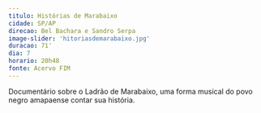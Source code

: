 ```yaml
---
titulo: Histórias de Marabaixo
cidade: SP/AP
direcao: Bel Bachara e Sandro Serpa
image-slider: 'hitoriasdemarabaixo.jpg'
duracao: 71'
dia: 7
horario: 20h48
fonte: Acervo FIM
---
```

Documentário sobre o Ladrão de Marabaixo, uma forma musical do povo negro amapaense contar sua história.

